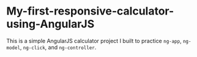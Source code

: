 # My-first-responsive-calculator-using-AngularJS
This is a simple AngularJS calculator project I built to practice `ng-app`, `ng-model`, `ng-click`, and `ng-controller`.
